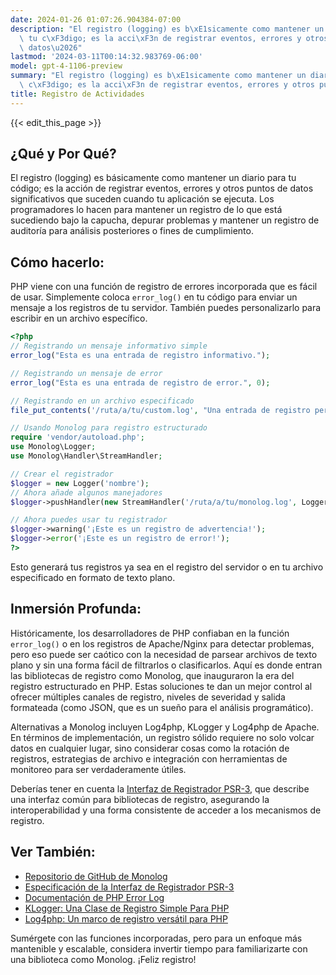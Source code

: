 ```yaml
---
date: 2024-01-26 01:07:26.904384-07:00
description: "El registro (logging) es b\xE1sicamente como mantener un diario para\
  \ tu c\xF3digo; es la acci\xF3n de registrar eventos, errores y otros puntos de\
  \ datos\u2026"
lastmod: '2024-03-11T00:14:32.983769-06:00'
model: gpt-4-1106-preview
summary: "El registro (logging) es b\xE1sicamente como mantener un diario para tu\
  \ c\xF3digo; es la acci\xF3n de registrar eventos, errores y otros puntos de datos\u2026"
title: Registro de Actividades
---
```


{{< edit_this_page >}}

## ¿Qué y Por Qué?

El registro (logging) es básicamente como mantener un diario para tu código; es la acción de registrar eventos, errores y otros puntos de datos significativos que suceden cuando tu aplicación se ejecuta. Los programadores lo hacen para mantener un registro de lo que está sucediendo bajo la capucha, depurar problemas y mantener un registro de auditoría para análisis posteriores o fines de cumplimiento.

## Cómo hacerlo:

PHP viene con una función de registro de errores incorporada que es fácil de usar. Simplemente coloca `error_log()` en tu código para enviar un mensaje a los registros de tu servidor. También puedes personalizarlo para escribir en un archivo específico.

```php
<?php
// Registrando un mensaje informativo simple
error_log("Esta es una entrada de registro informativo.");

// Registrando un mensaje de error
error_log("Esta es una entrada de registro de error.", 0);

// Registrando en un archivo especificado
file_put_contents('/ruta/a/tu/custom.log', "Una entrada de registro personalizada.\n", FILE_APPEND);

// Usando Monolog para registro estructurado
require 'vendor/autoload.php';
use Monolog\Logger;
use Monolog\Handler\StreamHandler;

// Crear el registrador
$logger = new Logger('nombre');
// Ahora añade algunos manejadores
$logger->pushHandler(new StreamHandler('/ruta/a/tu/monolog.log', Logger::WARNING));

// Ahora puedes usar tu registrador
$logger->warning('¡Este es un registro de advertencia!');
$logger->error('¡Este es un registro de error!');
?>
```

Esto generará tus registros ya sea en el registro del servidor o en tu archivo especificado en formato de texto plano.

## Inmersión Profunda:

Históricamente, los desarrolladores de PHP confiaban en la función `error_log()` o en los registros de Apache/Nginx para detectar problemas, pero eso puede ser caótico con la necesidad de parsear archivos de texto plano y sin una forma fácil de filtrarlos o clasificarlos. Aquí es donde entran las bibliotecas de registro como Monolog, que inauguraron la era del registro estructurado en PHP. Estas soluciones te dan un mejor control al ofrecer múltiples canales de registro, niveles de severidad y salida formateada (como JSON, que es un sueño para el análisis programático).

Alternativas a Monolog incluyen Log4php, KLogger y Log4php de Apache. En términos de implementación, un registro sólido requiere no solo volcar datos en cualquier lugar, sino considerar cosas como la rotación de registros, estrategias de archivo e integración con herramientas de monitoreo para ser verdaderamente útiles.

Deberías tener en cuenta la [Interfaz de Registrador PSR-3](https://www.php-fig.org/psr/psr-3/), que describe una interfaz común para bibliotecas de registro, asegurando la interoperabilidad y una forma consistente de acceder a los mecanismos de registro.

## Ver También:

- [Repositorio de GitHub de Monolog](https://github.com/Seldaek/monolog)
- [Especificación de la Interfaz de Registrador PSR-3](https://www.php-fig.org/psr/psr-3/)
- [Documentación de PHP Error Log](https://www.php.net/manual/es/function.error-log.php)
- [KLogger: Una Clase de Registro Simple Para PHP](https://github.com/katzgrau/KLogger)
- [Log4php: Un marco de registro versátil para PHP](https://logging.apache.org/log4php/)

Sumérgete con las funciones incorporadas, pero para un enfoque más mantenible y escalable, considera invertir tiempo para familiarizarte con una biblioteca como Monolog. ¡Feliz registro!
